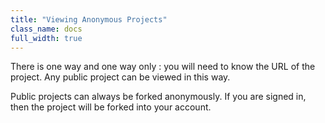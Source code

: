 ```yaml
---
title: "Viewing Anonymous Projects"
class_name: docs
full_width: true
---
```


There is one way and one way only : you will need to know the URL of the project. Any public project can be viewed in this way. 

Public projects can always be forked anonymously. If you are signed in, then the project will be forked into your account.

